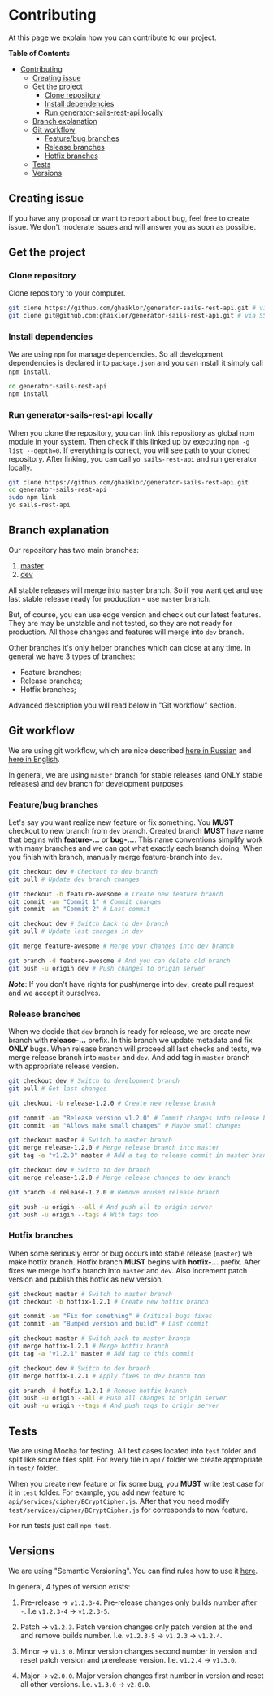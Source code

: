 # Contributing

At this page we explain how you can contribute to our project.

**Table of Contents**

- [Contributing](#contributing)
  - [Creating issue](#creating-issue)
  - [Get the project](#get-the-project)
    - [Clone repository](#clone-repository)
    - [Install dependencies](#install-dependencies)
    - [Run generator-sails-rest-api locally](#run-generator-sails-rest-api-locally)
  - [Branch explanation](#branch-explanation)
  - [Git workflow](#git-workflow)
    - [Feature/bug branches](#featurebug-branches)
    - [Release branches](#release-branches)
    - [Hotfix branches](#hotfix-branches)
  - [Tests](#tests)
  - [Versions](#versions)

## Creating issue

If you have any proposal or want to report about bug, feel free to create issue.
We don't moderate issues and will answer you as soon as possible.

## Get the project

### Clone repository

Clone repository to your computer.

```bash
git clone https://github.com/ghaiklor/generator-sails-rest-api.git # via HTTPS
git clone git@github.com:ghaiklor/generator-sails-rest-api.git # via SSH
```

### Install dependencies

We are using `npm` for manage dependencies.
So all development dependencies is declared into `package.json` and you can install it simply call `npm install`.

```bash
cd generator-sails-rest-api
npm install
```

### Run generator-sails-rest-api locally

When you clone the repository, you can link this repository as global npm module in your system.
Then check if this linked up by executing `npm -g list --depth=0`.
If everything is correct, you will see path to your cloned repository.
After linking, you can call `yo sails-rest-api` and run generator locally.

```bash
git clone https://github.com/ghaiklor/generator-sails-rest-api.git
cd generator-sails-rest-api
sudo npm link
yo sails-rest-api
```

## Branch explanation

Our repository has two main branches:

1. [master](https://github.com/ghaiklor/generator-sails-rest-api/tree/master "Master Branch")
2. [dev](https://github.com/ghaiklor/generator-sails-rest-api/tree/dev "Development Branch")

All stable releases will merge into `master` branch.
So if you want get and use last stable release ready for production - use `master` branch.

But, of course, you can use edge version and check out our latest features.
They are may be unstable and not tested, so they are not ready for production.
All those changes and features will merge into `dev` branch.

Other branches it's only helper branches which can close at any time.
In general we have 3 types of branches:

+ Feature branches;
+ Release branches;
+ Hotfix branches;

Advanced description you will read below in "Git workflow" section.

## Git workflow

We are using git workflow, which are nice described [here in Russian](http://habrahabr.ru/post/106912/ "Thanks to Андрей Хитрин aka zloddey") and [here in English](http://nvie.com/posts/a-successful-git-branching-model/ "Thanks to Vincent Driessen").

In general, we are using `master` branch for stable releases (and ONLY stable releases) and `dev` branch for development purposes.

### Feature/bug branches

Let's say you want realize new feature or fix something.
You **MUST** checkout to new branch from `dev` branch.
Created branch **MUST** have name that begins with **feature-...** or **bug-...**.
This name conventions simplify work with many branches and we can got what exactly each branch doing.
When you finish with branch, manually merge feature-branch into `dev`.

```bash
git checkout dev # Checkout to dev branch
git pull # Update dev branch changes

git checkout -b feature-awesome # Create new feature branch
git commit -am "Commit 1" # Commit changes
git commit -am "Commit 2" # Last commit

git checkout dev # Switch back to dev branch
git pull # Update last changes in dev

git merge feature-awesome # Merge your changes into dev branch

git branch -d feature-awesome # And you can delete old branch
git push -u origin dev # Push changes to origin server
```

**_Note_**: If you don't have rights for push\merge into `dev`, create pull request and we accept it ourselves.

### Release branches

When we decide that `dev` branch is ready for release, we are create new branch with **release-...** prefix.
In this branch we update metadata and fix **ONLY** bugs.
When release branch will proceed all last checks and tests, we merge release branch into `master` and `dev`.
And add tag in `master` branch with appropriate release version.

```bash
git checkout dev # Switch to development branch
git pull # Get last changes

git checkout -b release-1.2.0 # Create new release branch

git commit -am "Release version v1.2.0" # Commit changes into release branch
git commit -am "Allows make small changes" # Maybe small changes

git checkout master # Switch to master branch
git merge release-1.2.0 # Merge release branch into master
git tag -a "v1.2.0" master # Add a tag to release commit in master branch

git checkout dev # Switch to dev branch
git merge release-1.2.0 # Merge release changes to dev branch

git branch -d release-1.2.0 # Remove unused release branch

git push -u origin --all # And push all to origin server
git push -u origin --tags # With tags too
```

### Hotfix branches

When some seriously error or bug occurs into stable release (`master`) we make hotfix branch.
Hotfix branch **MUST** begins with **hotfix-...** prefix.
After fixes we merge hotfix branch into `master` and `dev`.
Also increment patch version and publish this hotfix as new version.

```bash
git checkout master # Switch to master branch
git checkout -b hotfix-1.2.1 # Create new hotfix branch

git commit -am "Fix for something" # Critical bugs fixes
git commit -am "Bumped version and build" # Last commit

git checkout master # Switch back to master branch
git merge hotfix-1.2.1 # Merge hotfix branch
git tag -a "v1.2.1" master # Add tag to this commit

git checkout dev # Switch to dev branch
git merge hotfix-1.2.1 # Apply fixes to dev branch too

git branch -d hotfix-1.2.1 # Remove hotfix branch
git push -u origin --all # Push all changes to origin server
git push -u origin --tags # And push tags to origin server
```

## Tests

We are using Mocha for testing.
All test cases located into `test` folder and split like source files split.
For every file in `api/` folder we create appropriate in `test/` folder.

When you create new feature or fix some bug, you **MUST** write test case for it in `test` folder.
For example, you add new feature to `api/services/cipher/BCryptCipher.js`.
After that you need modify `test/services/cipher/BCryptCipher.js` for corresponds to new feature.

For run tests just call `npm test`.

## Versions

We are using "Semantic Versioning".
You can find rules how to use it [here](http://semver.org/).

In general, 4 types of version exists:

1. Pre-release -> `v1.2.3-4`. Pre-release changes only builds number after `-`. I.e `v1.2.3-4` -> `v1.2.3-5`.

2. Patch -> `v1.2.3`. Patch version changes only patch version at the end and remove builds number. I.e. `v1.2.3-5` -> `v1.2.3` -> `v1.2.4`.

3. Minor -> `v1.3.0`. Minor version changes second number in version and reset patch version and prerelease version. I.e. `v1.2.4` -> `v1.3.0`.

4. Major -> `v2.0.0`. Major version changes first number in version and reset all other versions. I.e. `v1.3.0` -> `v2.0.0`.

